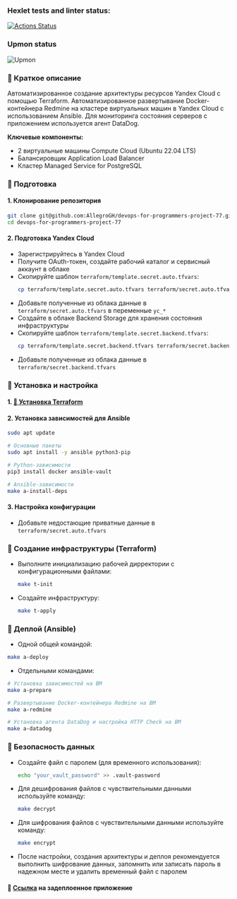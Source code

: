 ### Hexlet tests and linter status:
[![Actions Status](https://github.com/AllegroGH/devops-for-programmers-project-77/actions/workflows/hexlet-check.yml/badge.svg)](https://github.com/AllegroGH/devops-for-programmers-project-77/actions)

### Upmon status
![Upmon](https://app.upmon.com/badge/e32914d5-bda3-474b-bca9-fe6c8c/YhUDlnND-2.svg)

### :small_blue_diamond: Краткое описание
Автоматизированное создание архитектуры ресурсов Yandex Cloud с помощью Terraform. Автоматизированное развертывание Docker-контейнера Redmine на кластере виртуальных машин в Yandex Cloud с использованием Ansible. Для мониторинга состояния серверов с приложением используется агент DataDog.

**Ключевые компоненты:**
- 2 виртуальные машины Compute Cloud (Ubuntu 22.04 LTS)
- Балансировщик Application Load Balancer
- Кластер Managed Service for PostgreSQL

### :small_blue_diamond: Подготовка
#### 1. Клонирование репозитория
```bash
git clone git@github.com:AllegroGH/devops-for-programmers-project-77.git
cd devops-for-programmers-project-77
```
#### 2. Подготовка Yandex Cloud
- Зарегистрируйтесь в Yandex Cloud
- Получите OAuth-токен, создайте рабочий каталог и сервисный аккаунт  в облаке
- Скопируйте шаблон `terraform/template.secret.auto.tfvars`:
   ```bash
   cp terraform/template.secret.auto.tfvars terraform/secret.auto.tfvars
   ```
- Добавьте полученные из облака данные в `terraform/secret.auto.tfvars` в переменные `yc_*`
- Создайте в облаке Backend Storage для хранения состояния инфраструктуры
- Скопируйте шаблон `terraform/template.secret.backend.tfvars`:
   ```bash
   cp terraform/template.secret.backend.tfvars terraform/secret.backend.tfvars
   ```
- Добавьте полученные из облака данные в `terraform/secret.backend.tfvars`
### :small_blue_diamond: Установка и настройка
#### 1. [:link:  Установка Terraform](https://developer.hashicorp.com/terraform/tutorials/aws-get-started/install-cli )

#### 2. Установка зависимостей для Ansible
```bash
sudo apt update

# Основные пакеты
sudo apt install -y ansible python3-pip

# Python-зависимости
pip3 install docker ansible-vault

# Ansible-зависимости
make a-install-deps
```
#### 3. Настройка конфигурации
- Добавьте недостающие приватные данные в `terraform/secret.auto.tfvars`
### :small_blue_diamond: Создание инфраструктуры (Terraform)
- Выполните инициализацию рабочей дирректории с конфигурационными файлами:
  ```bash
  make t-init
  ```
- Создайте инфраструктуру:
  ```bash
  make t-apply
  ```
### :small_blue_diamond: Деплой (Ansible)
- Одной общей командой:
```bash
make a-deploy
```
- Отдельными командами:
```bash
# Установка зависимостей на ВМ
make a-prepare

# Развертывание Docker-контейнера Redmine на ВМ
make a-redmine

# Установка агента DataDog и настройка HTTP Check на ВМ
make a-datadog
```
### :small_blue_diamond: Безопасность данных
- Создайте файл с паролем (для временного использования):
  ```bash
  echo "your_vault_password" >> .vault-password
  ```
- Для дешифрования файлов с чувствительными данными используйте команду:
  ```bash
  make decrypt
  ```
- Для шифрования файлов с чувствительными данными используйте команду:
  ```bash
  make encrypt
  ```
- После настройки, создания архитектуры и деплоя рекомендуется выполнить шифрование данных, запомнить или записать пароль в надежном месте и удалить временный файл с паролем

#### :link: [Ссылка](https://devops3.allegrohub.ru) на задеплоенное приложение